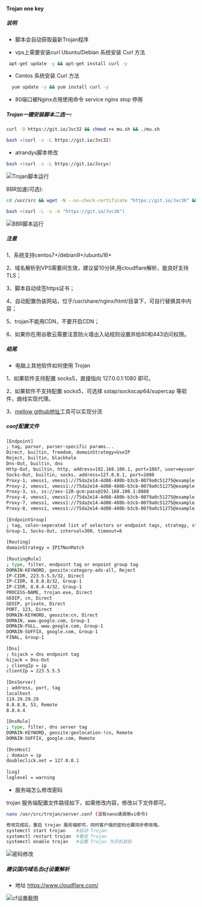 #### Trojan one key


##### 说明

- 脚本会自动获取最新Trojan程序

- vps上需要安装curl  Ubuntu/Debian 系统安装 Curl 方法
```bash
 apt-get update -y && apt-get install curl -y    
```
- Centos 系统安装 Curl 方法
```bash
  yum update -y && yum install curl -y            
```
- 80端口被Nginx点用使用命令 service nginx stop 停用


##### Trojan一键安装脚本二选一:

```bash
curl -O https://git.io/Jvc32 && chmod +x mu.sh && ./mu.sh
```
```bash
bash <(curl -s -L https://git.io/Jvc32)
```
- atrandys脚本修改

```bash
bash <(curl -s -L https://git.io/Jvcyx)
```
![Trojan脚本运行](https://github.com/kenzok8/Trojan/blob/master/sshot/2.png)

 BBR加速(可选):

```bash
cd /usr/src && wget -N --no-check-certificate "https://git.io/Jvc36" && chmod +x tcp.sh && ./tcp.sh
```

```bash
bash <(curl -L -s -k "https://git.io/Jvc36")
```
![BBR脚本运行](https://github.com/kenzok8/Trojan/blob/master/sshot/3.png)


##### 注意

1、系统支持centos7+/debian9+/ubuntu16+

2、域名解析到VPS需要间生效，建议留10分钟,用cloudflare解析，能良好支持TLS；

3、脚本自动续签https证书；

4、自动配置伪装网站，位于/usr/share/nginx/html/目录下，可自行替换其中内容；

5、trojan不能用CDN，不要开启CDN；

6、如果你在用谷歌云需要注意防火墙出入站规则设置并给80和443访问权限。

##### 结尾

- 电脑上其他软件如何使用 Trojan

1、如果软件支持配置 socks5，直接指向 127.0.0.1:1080 即可。

2、如果软件不支持配置 socks5，可选择 sstap/sockscap64/supercap 等软件，曲线实现代理。

3、[mellow github地址](https://github.com/mellow-io/mellow/releases)工具可以实现分流

##### conf配置文件

```bash
[Endpoint]
; tag, parser, parser-specific params...
Direct, builtin, freedom, domainStrategy=UseIP
Reject, builtin, blackhole
Dns-Out, builtin, dns
Http-Out, builtin, http, address=192.168.100.1, port=1087, user=myuser, pass=mypass
Socks-Out, builtin, socks, address=127.0.0.1, port=1080
Proxy-1, vmess1, vmess1://75da2e14-4d08-480b-b3cb-0079a0c51275@example.com:443/path?network=ws&tls=true&ws.host=example.com
Proxy-2, vmess1, vmess1://75da2e14-4d08-480b-b3cb-0079a0c51275@example.com:10025?network=tcp
Proxy-3, ss, ss://aes-128-gcm:pass@192.168.100.1:8888
Proxy-4, vmess1, vmess1://75da2e14-4d08-480b-b3cb-0079a0c51275@example.com:443/path?network=http&http.host=example.com%2Cexample1.com&tls=true&tls.allowinsecure=true
Proxy-7, vmess1, vmess1://75da2e14-4d08-480b-b3cb-0079a0c51275@example.com:10025?network=kcp&kcp.mtu=1350&kcp.tti=20&kcp.uplinkcapacity=1&kcp.downlinkcapacity=2&kcp.congestion=false&header=none&sockopt.tos=184
Proxy-8, vmess1, vmess1://75da2e14-4d08-480b-b3cb-0079a0c51275@example.com:10025?network=quic&quic.security=none&quic.key=&header=none&tls=false&sockopt.tos=184
 
[EndpointGroup]
; tag, colon-seperated list of selectors or endpoint tags, strategy, strategy-specific params...
Group-1, Socks-Out, interval=300, timeout=6
 
[Routing]
domainStrategy = IPIfNonMatch
 
[RoutingRule]
; type, filter, endpoint tag or enpoint group tag
DOMAIN-KEYWORD, geosite:category-ads-all, Reject
IP-CIDR, 223.5.5.5/32, Direct
IP-CIDR, 8.8.8.8/32, Group-1
IP-CIDR, 8.8.4.4/32, Group-1
PROCESS-NAME, trojan.exe, Direct
GEOIP, cn, Direct
GEOIP, private, Direct
PORT, 123, Direct
DOMAIN-KEYWORD, geosite:cn, Direct
DOMAIN, www.google.com, Group-1
DOMAIN-FULL, www.google.com, Group-1
DOMAIN-SUFFIX, google.com, Group-1
FINAL, Group-1
 
[Dns]
; hijack = dns endpoint tag
hijack = Dns-Out
; cliengIp = ip
clientIp = 223.5.5.5
 
[DnsServer]
; address, port, tag
localhost
119.29.29.29
8.8.8.8, 53, Remote
8.8.4.4
 
[DnsRule]
; type, filter, dns server tag
DOMAIN-KEYWORD, geosite:geolocation-!cn, Remote
DOMAIN-SUFFIX, google.com, Remote
 
[DnsHost]
; domain = ip
doubleclick.net = 127.0.0.1
 
[Log]
loglevel = warning
```

- 服务端怎么修改密码

trojan 服务端配置文件路径如下，如需修改内容，修改以下文件即可。

```bash
nano /usr/src/trojan/server.conf (没有nano请调用vi命令)

修改完成后，重启 trojan 服务端即可，同时客户端的密码也要同步修改哦。
systemctl start trojan    #启动 Trojan
systemctl restart trojan  #重启 Trojan
systemctl enable trojan   #设置 Trojan 为开机自启

```
![密码修改](https://github.com/kenzok8/Trojan/blob/master/sshot/sshot-5.png)

##### 建议国内域名去cf设置解析
 
 - 地址 https://www.cloudflare.com/

![cf设置截图](https://github.com/kenzok8/Trojan/blob/master/sshot/sshot-4.png)


